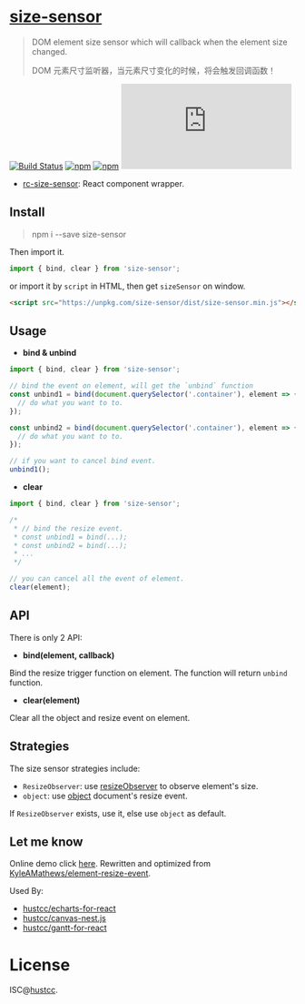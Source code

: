 # [size-sensor](https://git.hust.cc/size-sensor/)

> DOM element size sensor which will callback when the element size changed.
>
> DOM 元素尺寸监听器，当元素尺寸变化的时候，将会触发回调函数！


[![Build Status](https://github.com/hustcc/size-sensor/workflows/build/badge.svg)](https://github.com/hustcc/size-sensor/actions)
[![npm](https://img.shields.io/npm/v/size-sensor.svg)](https://www.npmjs.com/package/size-sensor)
[![npm](https://img.shields.io/npm/dm/size-sensor.svg)](https://www.npmjs.com/package/size-sensor)
[![gzip](http://img.badgesize.io/https://unpkg.com/size-sensor/dist/size-sensor.min.js?compression=gzip)](https://unpkg.com/size-sensor/dist/size-sensor.min.js)

 - [rc-size-sensor](https://www.npmjs.com/package/rc-size-sensor): React component wrapper.



## Install


> npm i --save size-sensor

Then import it.

```js
import { bind, clear } from 'size-sensor';
```

or import it by `script` in HTML, then get `sizeSensor` on window.

```html
<script src="https://unpkg.com/size-sensor/dist/size-sensor.min.js"></script>
```



## Usage


 - **bind & unbind**

```js
import { bind, clear } from 'size-sensor';

// bind the event on element, will get the `unbind` function
const unbind1 = bind(document.querySelector('.container'), element => {
  // do what you want to to.
});

const unbind2 = bind(document.querySelector('.container'), element => {
  // do what you want to to.
});

// if you want to cancel bind event.
unbind1();
```


 - **clear**

```js
import { bind, clear } from 'size-sensor';

/*
 * // bind the resize event.
 * const unbind1 = bind(...);
 * const unbind2 = bind(...);
 * ...
 */

// you can cancel all the event of element.
clear(element);
```



## API


There is only 2 API:


 - **bind(element, callback)**

Bind the resize trigger function on element. The function will return `unbind` function.

 - **clear(element)**

Clear all the object and resize event on element.



## Strategies

The size sensor strategies include:

 - `ResizeObserver`: use [resizeObserver](src/sensors/resizeObserver.js) to observe element's size.
 - `object`: use [object](src/sensors/object.js) document's resize event.

If `ResizeObserver` exists, use it, else use `object` as default.



## Let me know

Online demo click [here](https://git.hust.cc/size-sensor). Rewritten and optimized from [KyleAMathews/element-resize-event](https://github.com/KyleAMathews/element-resize-event).

Used By:

 - [hustcc/echarts-for-react](https://github.com/hustcc/echarts-for-react)
 - [hustcc/canvas-nest.js](https://github.com/hustcc/canvas-nest.js)
 - [hustcc/gantt-for-react](https://github.com/hustcc/gantt-for-react)



# License


ISC@[hustcc](https://github.com/hustcc).
